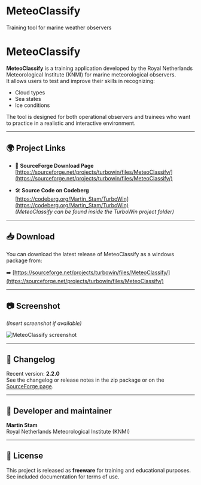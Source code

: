 # MeteoClassify
Training tool for marine weather observers

# MeteoClassify

**MeteoClassify** is a training application developed by the Royal Netherlands Meteorological Institute (KNMI) for marine meteorological observers.  
It allows users to test and improve their skills in recognizing:

- Cloud types  
- Sea states  
- Ice conditions  

The tool is designed for both operational observers and trainees who want to practice in a realistic and interactive environment.

---

## 🌍 Project Links

- 🔗 **SourceForge Download Page**  
  [https://sourceforge.net/projects/turbowin/files/MeteoClassify/](https://sourceforge.net/projects/turbowin/files/MeteoClassify/)

- 🛠️ **Source Code on Codeberg**  
  [https://codeberg.org/Martin_Stam/TurboWin](https://codeberg.org/Martin_Stam/TurboWin)  
  *(MeteoClassify can be found inside the TurboWin project folder)*

---

## 📥 Download

You can download the latest release of MeteoClassify as a windows package from:

➡️ [https://sourceforge.net/projects/turbowin/files/MeteoClassify/](https://sourceforge.net/projects/turbowin/files/MeteoClassify/)

---

## 📷 Screenshot

*(Insert screenshot if available)*

![MeteoClassify screenshot](screenshot.png)

---

## 🧾 Changelog

Recent version: **2.2.0**  
See the changelog or release notes in the zip package or on the [SourceForge page](https://sourceforge.net/projects/turbowin/files/MeteoClassify/).

---

## 👤 Developer and maintainer

**Martin Stam**  
Royal Netherlands Meteorological Institute (KNMI)

---

## 📜 License

This project is released as **freeware** for training and educational purposes.  
See included documentation for terms of use.
